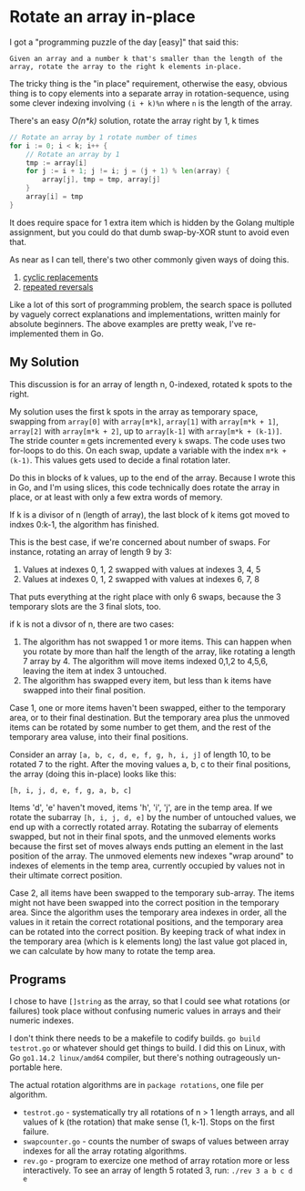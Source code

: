 # Rotate an array in-place

I got a "programming puzzle of the day [easy]" that said this:

	Given an array and a number k that's smaller than the length of the
    array, rotate the array to the right k elements in-place.

The tricky thing is the "in place" requirement,
otherwise the easy, obvious thing is to copy elements into
a separate array in rotation-sequence,
using some clever indexing involving `(i + k)%n` where `n` is the length of the array.

There's an easy *O(n\*k)* solution, rotate the array right by 1, k times

```go
// Rotate an array by 1 rotate number of times
for i := 0; i < k; i++ {
    // Rotate an array by 1
    tmp := array[i]
    for j := i + 1; j != i; j = (j + 1) % len(array) {
        array[j], tmp = tmp, array[j]
    }
    array[i] = tmp
}
```

It does require space for 1 extra item
which is hidden by the Golang multiple assignment,
but you could do that dumb swap-by-XOR stunt to avoid even that.


As near as I can tell,
there's two other commonly given ways of doing this.

1. [cyclic replacements](https://leetcode.com/articles/rotate-array/#)
2. [repeated reversals](https://www.geeksforgeeks.org/program-for-array-rotation-continued-reversal-algorithm/)

Like a lot of this sort of programming problem,
the search space is polluted by vaguely correct explanations
and implementations, written mainly for absolute beginners.
The above examples are pretty weak,
I've re-implemented them in Go.

## My Solution

This discussion is for an array of length n, 0-indexed,
rotated k spots to the right.

My solution uses the first k spots in the array as temporary
space, swapping from `array[0]` with `array[m*k]`,
`array[1]` with `array[m*k + 1]`,
`array[2]` with `array[m*k + 2]`,
up to 
`array[k-1]` with `array[m*k + (k-1)]`.
The stride counter `m` gets incremented every `k` swaps.
The code uses two for-loops to do this.
On each swap, update a variable with the index `m*k + (k-1)`.
This values gets used to decide a final rotation later.

Do this in blocks of k values, up to the end of the array.
Because I wrote this in Go,
and I'm using slices,
this code technically does rotate the array in place,
or at least with only a few extra words of memory.

If k is a divisor of n (length of array),
the last block of k items got moved to indxes 0:k-1,
the algorithm has finished.

This is the best case, if we're concerned about number of swaps.
For instance, rotating an array of length 9 by 3:

1. Values at indexes 0, 1, 2 swapped with values at indexes 3, 4, 5
2. Values at indexes 0, 1, 2 swapped with values at indexes 6, 7, 8

That puts everything at the right place with only 6 swaps,
because the 3 temporary slots are the 3 final slots, too.

if k is not a divsor of n, there are two cases:

1. The algorithm has not swapped 1 or more items.
This can happen when you rotate by more than half the length of the array,
like rotating a length 7 array by 4.
The algorithm will move items indexed 0,1,2 to 4,5,6,
leaving the item at index 3 untouched.
2. The algorithm has swapped every item,
but less than k items have swapped into their final position.

Case 1, one or more items haven't been swapped,
either to the temporary area, or to their final destination.
But the temporary area plus the unmoved items can be rotated
by some number to get them,
and the rest of the temporary area valuse,
into their final positions.

Consider an array `[a, b, c, d, e, f, g, h, i, j]` of length 10,
to be rotated 7 to the right.
After the moving values a, b, c to their final positions,
the array (doing this in-place) looks like this:

    [h, i, j, d, e, f, g, a, b, c]

Items 'd', 'e' haven't moved, items 'h', 'i', 'j', are in the temp area.
If we rotate the subarray `[h, i, j, d, e]` by the number of untouched
values, we end up with a correctly rotated array.
Rotating the subarray of elements swapped,
but not in their final spots, and the unmoved elements works because
the first set of moves always ends putting an element in the last
position of the array.
The unmoved elements new indexes "wrap around" to indexes of
elements in the temp area, currently occupied by values not in their
ultimate correct position.

Case 2, all items have been swapped to the temporary sub-array.
The items might not have been swapped into the correct position
in the temporary area.
Since the algorithm uses the temporary area indexes in order,
all the values in it retain the correct rotational positions,
and the temporary area can be rotated into the correct position.
By keeping track of what index in the temporary area
(which is k elements long) the last value got placed in,
we can calculate by how many to rotate the temp area.

## Programs

I chose to have `[]string` as the array,
so that I could see what rotations (or failures) took place
without confusing numeric values in arrays and their numeric indexes.

I don't think there needs to be a makefile to codify builds.
`go build testrot.go` or whatever should get things to build.
I did this on Linux, with Go `go1.14.2 linux/amd64` compiler,
but there's nothing outrageously un-portable here.

The actual rotation algorithms are in `package rotations`,
one file per algorithm.

* `testrot.go` - systematically try all rotations of n > 1 length arrays,
and all values of k (the rotation) that make sense (1, k-1].
Stops on the first failure.
* `swapcounter.go` - counts the number of swaps of values between array indexes
for all the array rotating algorithms.
* `rev.go` - program to exercize one method of array rotation more or less
interactively. To see an array of length 5 rotated 3, run: `./rev 3 a b c d e`
